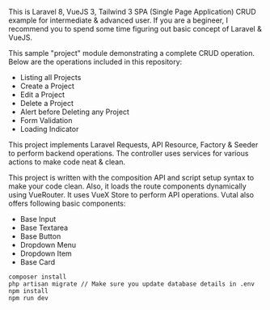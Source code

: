 This is Laravel 8, VueJS 3, Tailwind 3 SPA (Single Page Application) CRUD example for intermediate & advanced user. If you are a begineer, I recommend you to spend some time figuring out basic concept of Laravel & VueJS.


This sample "project" module demonstrating a complete CRUD operation. Below are the operations included in this repository:

* Listing all Projects
* Create a Project
* Edit a Project
* Delete a Project
* Alert before Deleting any Project
* Form Validation
* Loading Indicator

This project implements Laravel Requests, API Resource, Factory & Seeder to perform backend operations. The controller uses services for various actions to make code neat & clean.

This project is written with the composition API and script setup syntax to make your code clean. Also, it loads the route components dynamically using VueRouter. It uses VueX Store to perform API operations. Vutal also offers following basic components:

* Base Input
* Base Textarea
* Base Button
* Dropdown Menu
* Dropdown Item
* Base Card

```
composer install
php artisan migrate // Make sure you update database details in .env
npm install
npm run dev
```

